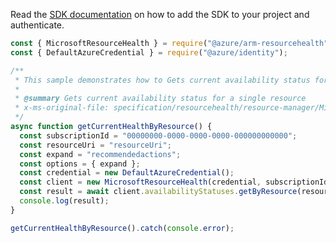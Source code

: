 Read the [SDK documentation](https://github.com/Azure/azure-sdk-for-js/blob/%40azure%2Farm-resourcehealth_3.0.1/sdk/resourcehealth/arm-resourcehealth/README.md) on how to add the SDK to your project and authenticate.

```javascript
const { MicrosoftResourceHealth } = require("@azure/arm-resourcehealth");
const { DefaultAzureCredential } = require("@azure/identity");

/**
 * This sample demonstrates how to Gets current availability status for a single resource
 *
 * @summary Gets current availability status for a single resource
 * x-ms-original-file: specification/resourcehealth/resource-manager/Microsoft.ResourceHealth/stable/2017-07-01/examples/AvailabilityStatus_GetByResource.json
 */
async function getCurrentHealthByResource() {
  const subscriptionId = "00000000-0000-0000-0000-000000000000";
  const resourceUri = "resourceUri";
  const expand = "recommendedactions";
  const options = { expand };
  const credential = new DefaultAzureCredential();
  const client = new MicrosoftResourceHealth(credential, subscriptionId);
  const result = await client.availabilityStatuses.getByResource(resourceUri, options);
  console.log(result);
}

getCurrentHealthByResource().catch(console.error);
```
